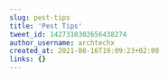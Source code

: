 ```yaml
---
slug: pest-tips
title: 'Pest Tips'
tweet_id: 1427310302656438274
author_username: archtechx
created_at: 2021-08-16T19:09:23+02:00
links: {}
---
```

